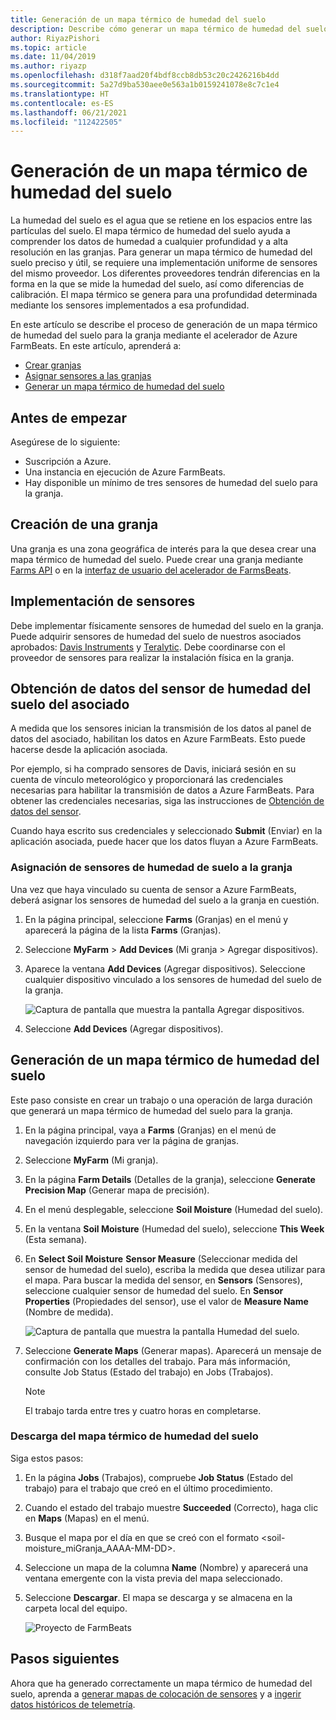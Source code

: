 ```yaml
---
title: Generación de un mapa térmico de humedad del suelo
description: Describe cómo generar un mapa térmico de humedad del suelo en Azure FarmBeats
author: RiyazPishori
ms.topic: article
ms.date: 11/04/2019
ms.author: riyazp
ms.openlocfilehash: d318f7aad20f4bdf8ccb8db53c20c2426216b4dd
ms.sourcegitcommit: 5a27d9ba530aee0e563a1b0159241078e8c7c1e4
ms.translationtype: HT
ms.contentlocale: es-ES
ms.lasthandoff: 06/21/2021
ms.locfileid: "112422505"
---
```

# <a name="generate-soil-moisture-heatmap"></a>Generación de un mapa térmico de humedad del suelo

La humedad del suelo es el agua que se retiene en los espacios entre las partículas del suelo. El mapa térmico de humedad del suelo ayuda a comprender los datos de humedad a cualquier profundidad y a alta resolución en las granjas. Para generar un mapa térmico de humedad del suelo preciso y útil, se requiere una implementación uniforme de sensores del mismo proveedor. Los diferentes proveedores tendrán diferencias en la forma en la que se mide la humedad del suelo, así como diferencias de calibración. El mapa térmico se genera para una profundidad determinada mediante los sensores implementados a esa profundidad.

En este artículo se describe el proceso de generación de un mapa térmico de humedad del suelo para la granja mediante el acelerador de Azure FarmBeats. En este artículo, aprenderá a:

- [Crear granjas](#create-a-farm)
- [Asignar sensores a las granjas](#get-soil-moisture-sensor-data-from-partner)
- [Generar un mapa térmico de humedad del suelo](#generate-soil-moisture-heatmap)

## <a name="before-you-begin"></a>Antes de empezar

Asegúrese de lo siguiente:  

- Suscripción a Azure.
- Una instancia en ejecución de Azure FarmBeats.
- Hay disponible un mínimo de tres sensores de humedad del suelo para la granja.

## <a name="create-a-farm"></a>Creación de una granja

Una granja es una zona geográfica de interés para la que desea crear una mapa térmico de humedad del suelo. Puede crear una granja mediante [Farms API](https://aka.ms/FarmBeatsDatahubSwagger) o en la [interfaz de usuario del acelerador de FarmsBeats](manage-farms-in-azure-farmbeats.md#create-farms).

## <a name="deploy-sensors"></a>Implementación de sensores

Debe implementar físicamente sensores de humedad del suelo en la granja. Puede adquirir sensores de humedad del suelo de nuestros asociados aprobados: [Davis Instruments](https://www.davisinstruments.com/products/enviromonitor-gateway-us-lte) y [Teralytic](https://teralytic.com/). Debe coordinarse con el proveedor de sensores para realizar la instalación física en la granja.

## <a name="get-soil-moisture-sensor-data-from-partner"></a>Obtención de datos del sensor de humedad del suelo del asociado

A medida que los sensores inician la transmisión de los datos al panel de datos del asociado, habilitan los datos en Azure FarmBeats. Esto puede hacerse desde la aplicación asociada.

Por ejemplo, si ha comprado sensores de Davis, iniciará sesión en su cuenta de vínculo meteorológico y proporcionará las credenciales necesarias para habilitar la transmisión de datos a Azure FarmBeats. Para obtener las credenciales necesarias, siga las instrucciones de [Obtención de datos del sensor](get-sensor-data-from-sensor-partner.md#get-sensor-data-from-sensor-partners).

Cuando haya escrito sus credenciales y seleccionado **Submit** (Enviar) en la aplicación asociada, puede hacer que los datos fluyan a Azure FarmBeats.

### <a name="assign-soil-moisture-sensors-to-the-farm"></a>Asignación de sensores de humedad de suelo a la granja

Una vez que haya vinculado su cuenta de sensor a Azure FarmBeats, deberá asignar los sensores de humedad del suelo a la granja en cuestión.

1.  En la página principal, seleccione **Farms** (Granjas) en el menú y aparecerá la página de la lista **Farms** (Granjas).
2.  Seleccione **MyFarm** > **Add Devices** (Mi granja > Agregar dispositivos).
3.  Aparece la ventana **Add Devices** (Agregar dispositivos). Seleccione cualquier dispositivo vinculado a los sensores de humedad del suelo de la granja.

    ![Captura de pantalla que muestra la pantalla Agregar dispositivos.](./media/get-sensor-data-from-sensor-partner/add-devices-1.png)

4. Seleccione **Add Devices** (Agregar dispositivos).     

## <a name="generate-soil-moisture-heatmap"></a>Generación de un mapa térmico de humedad del suelo

Este paso consiste en crear un trabajo o una operación de larga duración que generará un mapa térmico de humedad del suelo para la granja.

1.  En la página principal, vaya a **Farms** (Granjas) en el menú de navegación izquierdo para ver la página de granjas.
2.  Seleccione **MyFarm** (Mi granja).
3.  En la página **Farm Details** (Detalles de la granja), seleccione **Generate Precision Map** (Generar mapa de precisión).
4.  En el menú desplegable, seleccione **Soil Moisture** (Humedad del suelo).
5.  En la ventana **Soil Moisture** (Humedad del suelo), seleccione **This Week** (Esta semana).
6.  En **Select Soil Moisture** **Sensor Measure** (Seleccionar medida del sensor de humedad del suelo), escriba la medida que desea utilizar para el mapa.
    Para buscar la medida del sensor, en **Sensors** (Sensores), seleccione cualquier sensor de humedad del suelo. En **Sensor Properties** (Propiedades del sensor), use el valor de **Measure Name** (Nombre de medida).

    ![Captura de pantalla que muestra la pantalla Humedad del suelo.](./media/get-sensor-data-from-sensor-partner/soil-moisture-1.png)


7.  Seleccione **Generate Maps** (Generar mapas).
    Aparecerá un mensaje de confirmación con los detalles del trabajo. Para más información, consulte Job Status (Estado del trabajo) en Jobs (Trabajos).

    >[!NOTE]
    > El trabajo tarda entre tres y cuatro horas en completarse.

### <a name="download-the-soil-moisture-heatmap"></a>Descarga del mapa térmico de humedad del suelo

Siga estos pasos:

1. En la página **Jobs** (Trabajos), compruebe **Job Status** (Estado del trabajo) para el trabajo que creó en el último procedimiento.
2. Cuando el estado del trabajo muestre **Succeeded** (Correcto), haga clic en **Maps** (Mapas) en el menú.
3. Busque el mapa por el día en que se creó con el formato <soil-moisture_miGranja_AAAA-MM-DD>.
4. Seleccione un mapa de la columna **Name** (Nombre) y aparecerá una ventana emergente con la vista previa del mapa seleccionado.
5. Seleccione **Descargar**. El mapa se descarga y se almacena en la carpeta local del equipo.

    ![Proyecto de FarmBeats](./media/get-sensor-data-from-sensor-partner/download-soil-moisture-map-1.png)

## <a name="next-steps"></a>Pasos siguientes

Ahora que ha generado correctamente un mapa térmico de humedad del suelo, aprenda a [generar mapas de colocación de sensores](generate-maps-in-azure-farmbeats.md#sensor-placement-map) y a [ingerir datos históricos de telemetría](ingest-historical-telemetry-data-in-azure-farmbeats.md). 
